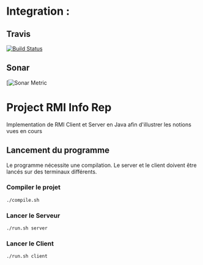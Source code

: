 # Integration :
## Travis
[![Build Status](https://travis-ci.org/Romainj1/ProjetRMI.svg?branch=master)](https://travis-ci.org/Romainj1/ProjetRMI)
## Sonar
[![Sonar Metric](https://sonarcloud.io/api/project_badges/measure?project=ProjetRMI&metric=alert_status)
# Project RMI Info Rep

Implementation de RMI Client et Server en Java afin d'illustrer les notions vues en cours

## Lancement du programme

Le programme nécessite une compilation. Le server et le client doivent être lancés sur des terminaux différents.

### Compiler le projet

```
./compile.sh
```

### Lancer le Serveur

```
./run.sh server
```

### Lancer le Client

```
./run.sh client
```
